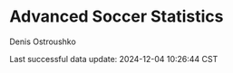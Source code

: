 # Advanced Soccer Statistics
Denis Ostroushko

<!-- gfm -->

Last successful data update: 2024-12-04 10:26:44 CST
